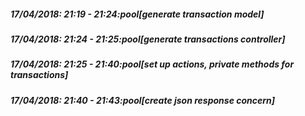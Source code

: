 
##### 17/04/2018: 21:19 - 21:24:pool[generate transaction model]

##### 17/04/2018: 21:24 - 21:25:pool[generate transactions controller]

##### 17/04/2018: 21:25 - 21:40:pool[set up actions, private methods for transactions]

##### 17/04/2018: 21:40 - 21:43:pool[create json response concern]
